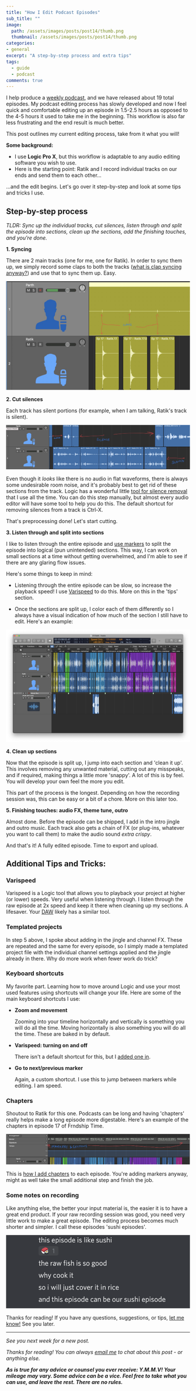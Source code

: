 ```yaml
---
title: "How I Edit Podcast Episodes"
sub_title: ""
image: 
  path: /assets/images/posts/post14/thumb.png
  thumbnail: /assets/images/posts/post14/thumb.png
categories:
- general
excerpt: "A step-by-step process and extra tips"
tags:
  - guide
  - podcast
comments: true
---
```


I help produce a [weekly podcast](http://frndshiptime.com), and we have released about 19 total episodes. My podcast editing process has slowly developed and now I feel quick and comfortable editing up an episode in 1.5-2.5 hours as opposed to the 4-5 hours it used to take me in the beginning. This workflow is also far less frustrating and the end result is much better. 

This post outlines my current editing process, take from it what you will!

**Some background:** 

- I use **Logic Pro X**, but this workflow is adaptable to any audio editing software you wish to use. 
- Here is the starting point: Ratik and I record individual tracks on our ends and send them to each other...

...and the edit begins. Let's go over it step-by-step and look at some tips and tricks I use.

## Step-by-step process

*TLDR: Sync up the individual tracks, cut silences, listen through and split the episode into sections, clean up the sections, add the finishing touches, and you're done.*

**1. Syncing**

There are 2 main tracks (one for me, one for Ratik). In order to sync them up, we simply record some claps to both the tracks ([what is clap syncing anyway?](https://www.reddit.com/r/InsideGaming/comments/2nqzzz/what_are_you_doing_when_you_sync_and_clap_in_some/)) and use that to sync them up. Easy. 

![sync](/assets/images/posts/post14/1.jpg)

**2. Cut silences**

Each track has silent portions (for example, when I am talking, Ratik's track is silent).

![silent](/assets/images/posts/post14/2.jpg)

Even though it _looks_ like there is no audio in flat waveforms, there is always some undesirable room noise, and it's probably best to get rid of these sections from the track. Logic has a wonderful little [tool for silence removal](https://www.youtube.com/watch?v=T1FIzLPMzRA) that I use all the time. You can do this step manually, but almost every audio editor will have some tool to help you do this. The default shortcut for removing silences from a track is Ctrl-X.
  
That's preprocessing done! Let's start cutting.

**3. Listen through and split into sections**

I like to listen through the entire episode and [use markers](https://loopcommunity.com/blog/2019/11/how-to-use-markers-and-edit-your-arrangement-in-logic-pro/) to split the episode into logical (pun unintended) sections. This way, I can work on small sections at a time without getting overwhelmed, and I'm able to see if there are any glaring flow issues. 

Here's some things to keep in mind:

  - Listening through the entire episode can be slow, so increase the playback speed! I use [Varispeed](https://support.apple.com/guide/logicpro/varispeed-alter-speed-pitch-audio-lgcp1cc678a7/mac) to do this. More on this in the 'tips' section. 
  
  - Once the sections are split up, I color each of them differently so I always have a visual indication of how much of the section I still have to edit. Here's an example:

![sections](/assets/images/posts/post14/3.png)

**4. Clean up sections**

Now that the episode is split up, I jump into each section and 'clean it up'. This involves removing any unwanted material, cutting out any misspeaks, and if required, making things a little more 'snappy'. A lot of this is by feel. You will develop your own feel the more you edit. 

This part of the process is the longest. Depending on how the recording session was, this can be easy or a bit of a chore. More on this later too.

**5. Finishing touches: audio FX, theme tune, outro**
  
Almost done. Before the episode can be shipped, I add in the intro jingle and outro music. Each track also gets a chain of FX (or plug-ins, whatever you want to call them) to make the audio sound _extra crispy_.

And that's it! A fully edited episode. Time to export and upload. 

## Additional Tips and Tricks:

### Varispeed

Varispeed is a Logic tool that allows you to playback your project at higher (or lower) speeds. Very useful when listening through. I listen through the raw episode at 2x speed and keep it there when cleaning up my sections. A lifesaver. Your [DAW](https://en.wikipedia.org/wiki/Digital_audio_workstation) likely has a similar tool.

### Templated projects 

In step 5 above, I spoke about adding in the jingle and channel FX. These are repeated and the same for every episode, so I simply made a templated project file with the individual channel settings applied and the jingle already in there. Why do more work when fewer work do trick?

### Keyboard shortcuts

My favorite part. Learning how to move around Logic and use your most used features using shortcuts will change your life. Here are some of the main keyboard shortcuts I use:

- **Zoom and movement**

  Zooming into your timeline horizontally and vertically is something you will do all the time. Moving horizontally is also something you will do all the time. 
  These are baked in by default.

- **Varispeed: turning on and off**

  There isn't a default shortcut for this, but I [added one in](https://support.apple.com/en-us/HT210089). 

- **Go to next/previous marker**

  Again, a custom shortcut. I use this to jump between markers while editing. I am speed. 

### Chapters

Shoutout to Ratik for this one. Podcasts can be long and having 'chapters' really helps make a long episode more digestable. Here's an example of the chapters in episode 17 of Frndship Time.

![Chapters](/assets/images/posts/post14/4.jpg)

This is [how I add chapters](https://www.youtube.com/watch?v=fOQh1llpaQo) to each episode. You're adding markers anyway, might as well take the small additional step and finish the job. 

### Some notes on recording
Like anything else, the better your input material is, the easier it is to have a great end product. 
If your raw recording session was good, you need very little work to make a great episode. The editing process becomes much shorter and simpler. I call these episodes 'sushi episodes'. 

![sushi](/assets/images/posts/post14/5.png)

Thanks for reading! If you have any questions, suggestions, or tips, [let me know!](mailto:parthswat@gmail.com) See you later. 

---

*See you next week for a new post.*

 *Thanks for reading! You can always [email me](mailto:parthswat@gmail.com) to chat about this post - or anything else.*

 ***As is true for any advice or counsel you ever receive: Y.M.M.V! Your mileage may vary. Some advice can be a vice. Feel free to take what you can use, and leave the rest. There are no rules.***

